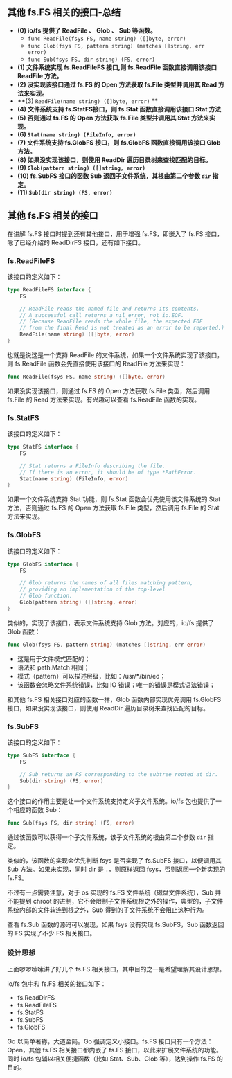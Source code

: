 ## 其他 fs.FS 相关的接口-总结

- **(0) io/fs 提供了 ReadFile 、 Glob 、 Sub 等函数。**
  - `func ReadFile(fsys FS, name string) ([]byte, error)`
  - `func Glob(fsys FS, pattern string) (matches []string, err error)`
  - `func Sub(fsys FS, dir string) (FS, error)`
- **(1) 文件系统实现 fs.ReadFileFS 接口,则 fs.ReadFile 函数直接调用该接口 ReadFile 方法。**
- **(2) 没实现该接口通过 fs.FS 的 Open 方法获取 fs.File 类型并调用其 Read 方法来实现。**
- **(3) `ReadFile(name string) ([]byte, error)` **
- **(4) 文件系统支持 fs.StatFS接口，则 fs.Stat 函数直接调用该接口 Stat 方法**
- **(5) 否则通过 fs.FS 的 Open 方法获取 fs.File 类型并调用其 Stat 方法来实现。**
- **(6) `Stat(name string) (FileInfo, error)`**
- **(7) 文件系统支持 fs.GlobFS 接口，则 fs.GlobFS 函数直接调用该接口 Glob 方法。**
- **(8) 如果没实现该接口，则使用 ReadDir 遍历目录树来查找匹配的目标。**
- **(9) `Glob(pattern string) ([]string, error)`**
- **(10) fs.SubFS 接口的函数 Sub 返回子文件系统，其根由第二个参数 `dir` 指定。**
- **(11) `Sub(dir string) (FS, error)`**

## 其他 fs.FS 相关的接口

在讲解 fs.FS 接口时提到还有其他接口，用于增强 fs.FS，即嵌入了 fs.FS 接口，除了已经介绍的 ReadDirFS 接口，还有如下接口。

### fs.ReadFileFS

该接口的定义如下：

```go
type ReadFileFS interface {
    FS

    // ReadFile reads the named file and returns its contents.
    // A successful call returns a nil error, not io.EOF.
    // (Because ReadFile reads the whole file, the expected EOF
    // from the final Read is not treated as an error to be reported.)
    ReadFile(name string) ([]byte, error)
}
```

也就是说这是一个支持 ReadFile 的文件系统，如果一个文件系统实现了该接口，则 fs.ReadFile 函数会先直接使用该接口的 ReadFile 方法来实现：

```go
func ReadFile(fsys FS, name string) ([]byte, error)
```

如果没实现该接口，则通过 fs.FS 的 Open 方法获取 fs.File 类型，然后调用 fs.File 的 Read 方法来实现。有兴趣可以查看 fs.ReadFile 函数的实现。

### fs.StatFS

该接口的定义如下：

```go
type StatFS interface {
    FS

    // Stat returns a FileInfo describing the file.
    // If there is an error, it should be of type *PathError.
    Stat(name string) (FileInfo, error)
}
```

如果一个文件系统支持 Stat 功能，则 fs.Stat 函数会优先使用该文件系统的 Stat 方法，否则通过 fs.FS 的 Open 方法获取 fs.File 类型，然后调用 fs.File 的 Stat 方法来实现。

### fs.GlobFS

该接口的定义如下：

```go
type GlobFS interface {
    FS

    // Glob returns the names of all files matching pattern,
    // providing an implementation of the top-level
    // Glob function.
    Glob(pattern string) ([]string, error)
}
```

类似的，实现了该接口，表示文件系统支持 Glob 方法。对应的，io/fs 提供了 Glob 函数：

```go
func Glob(fsys FS, pattern string) (matches []string, err error)
```

- 这是用于文件模式匹配的；
- 语法和 path.Match 相同；
- 模式（pattern）可以描述层级，比如：/usr/*/bin/ed；
- 该函数会忽略文件系统错误，比如 IO 错误；唯一的错误是模式语法错误；

和其他 fs.FS 相关接口对应的函数一样，Glob 函数内部实现优先调用 fs.GlobFS 接口，如果没实现该接口，则使用 ReadDir 遍历目录树来查找匹配的目标。

### fs.SubFS

该接口的定义如下：

```go
type SubFS interface {
    FS

    // Sub returns an FS corresponding to the subtree rooted at dir.
    Sub(dir string) (FS, error)
}
```

这个接口的作用主要是让一个文件系统支持定义子文件系统。io/fs 包也提供了一个相应的函数 Sub：

```go
func Sub(fsys FS, dir string) (FS, error)
```

通过该函数可以获得一个子文件系统，该子文件系统的根由第二个参数 `dir` 指定。

类似的，该函数的实现会优先判断 fsys 是否实现了 fs.SubFS 接口，以便调用其 Sub 方法。如果未实现，同时 dir 是 `.`，则原样返回 fsys，否则返回一个新实现的 fs.FS。

不过有一点需要注意，对于 os 实现的 fs.FS 文件系统（磁盘文件系统），Sub 并不能提到 chroot 的进制，它不会限制子文件系统根之外的操作，典型的，子文件系统内部的文件软连到根之外，Sub 得到的子文件系统不会阻止这种行为。

查看 fs.Sub 函数的源码可以发现，如果 fsys 没有实现 fs.SubFS，Sub 函数返回的 FS 实现了不少 FS 相关接口。

### 设计思想

上面啰啰嗦嗦讲了好几个 fs.FS 相关接口，其中目的之一是希望理解其设计思想。

io/fs 包中和 fs.FS 相关的接口如下：

- fs.ReadDirFS
- fs.ReadFileFS
- fs.StatFS
- fs.SubFS
- fs.GlobFS

Go 以简单著称，大道至简。Go 强调定义小接口。fs.FS 接口只有一个方法：Open，其他 fs.FS 相关接口都内嵌了 fs.FS 接口，以此来扩展文件系统的功能。同时 io/fs 包辅以相关便捷函数（比如 Stat、Sub、Glob 等），达到操作 fs.FS 的目的。
